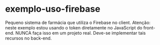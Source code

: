 # exemplo-uso-firebase
Pequeno sistema de farmácia que utiliza o Firebase no client. Atenção: neste exemplo estou usando o token diretamente no JavaScript do front-end. NUNCA faça isso em um projeto real. Deve-se implementar tais recursos no back-end.
